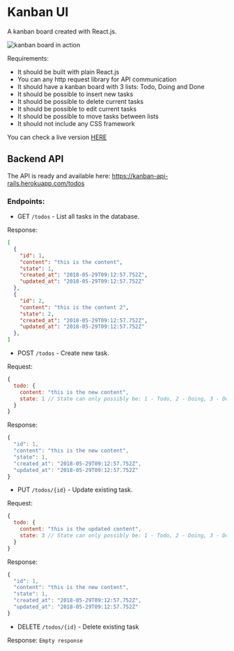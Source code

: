 # Kanban UI

A kanban board created with React.js.

![kanban board in action](https://media.giphy.com/media/MmOyryfBqRgv2Wg99C/giphy.gif)

Requirements:

- It should be built with plain React.js
- You can any http request library for API communication
- It should have a kanban board with 3 lists: Todo, Doing and Done
- It should be possible to insert new tasks
- It should be possible to delete current tasks
- It should be possible to edit current tasks
- It should be possible to move tasks between lists
- It should not include any CSS framework

You can check a live version [HERE](https://www.bpaulino.com/kanban-ui)

## Backend API

The API is ready and available here: https://kanban-api-rails.herokuapp.com/todos

### Endpoints:

- GET `/todos` - List all tasks in the database.

Response:
```json
[
  {
    "id": 1,
    "content": "this is the content",
    "state": 1,
    "created_at": "2018-05-29T09:12:57.752Z",
    "updated_at": "2018-05-29T09:12:57.752Z"
  },
  {
    "id": 2,
    "content": "this is the content 2",
    "state": 2,
    "created_at": "2018-05-29T09:12:57.752Z",
    "updated_at": "2018-05-29T09:12:57.752Z"
  },
]
```

- POST `/todos` - Create new task.

Request:
```js
{
  todo: {
    content: "this is the new content",
    state: 1 // State can only possibly be: 1 - Todo, 2 - Doing, 3 - Done
  }
}
```

Response:
```js
{
  "id": 1,
  "content": "this is the new content",
  "state": 1,
  "created_at": "2018-05-29T09:12:57.752Z",
  "updated_at": "2018-05-29T09:12:57.752Z"
}
```

- PUT `/todos/{id}` - Update existing task.

Request:
```js
{
  todo: {
    content: "this is the updated content",
    state: 3 // State can only possibly be: 1 - Todo, 2 - Doing, 3 - Done
  }
}
```

Response:
```js
{
  "id": 1,
  "content": "this is the new content",
  "state": 1,
  "created_at": "2018-05-29T09:12:57.752Z",
  "updated_at": "2018-05-29T09:12:57.752Z"
}
```

- DELETE `/todos/{id}` - Delete existing task

Response: `Empty response`

